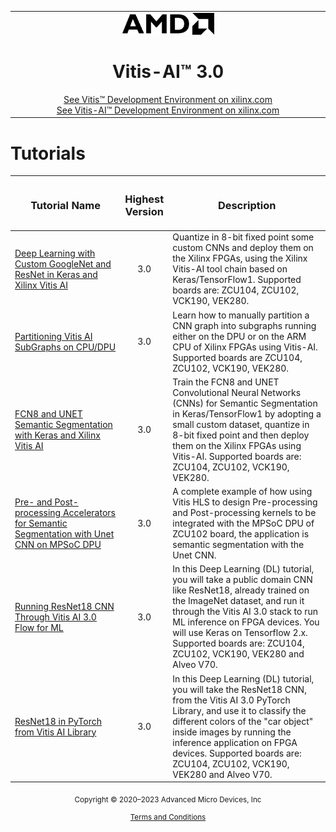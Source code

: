 <table class="sphinxhide">
 <tr width="100%">
    <td align="center"><img src="https://raw.githubusercontent.com/Xilinx/Image-Collateral/main/xilinx-logo.png" width="30%"/><h1>Vitis-AI™ 3.0</h1>
    <a href="https://www.xilinx.com/products/design-tools/vitis.html">See Vitis™ Development Environment on xilinx.com</br></a>
    <a href="https://www.xilinx.com/products/design-tools/vitis/vitis-ai.html">See Vitis-AI™ Development Environment on xilinx.com</a>
    </td>
 </tr>
</table>


# Tutorials

<table>
<thead>
  <tr>
    <th width="35%" align="center"><h3><b>Tutorial Name</b></hr></th>
    <th width="15%" align="center"><h3><b>Highest Version</b></hr></th>
    <th width="50%" align="center"><h3><b>Description</b></hr></th>
  </tr>
</thead>
<tbody>

<tr>
  <td> <a href="https://github.com/Xilinx/Vitis-AI-Tutorials/tree/3.0/Tutorials/Keras_GoogleNet_ResNet/">Deep Learning with Custom GoogleNet and ResNet in Keras and Xilinx Vitis AI</a></td>
 <td align="center">3.0</td>
 <td>Quantize in 8-bit fixed point some custom CNNs and deploy them on the Xilinx FPGAs, using the Xilinx Vitis-AI tool chain based on Keras/TensorFlow1. Supported boards are: ZCU104, ZCU102, VCK190, VEK280.</td>
 </tr>
 <tr>
 <td><a href="https://github.com/Xilinx/Vitis-AI-Tutorials/tree/3.0/Tutorials/pytorch-subgraphs/">Partitioning Vitis AI SubGraphs on CPU/DPU</a></td>
 <td align="center">3.0</td>
 <td>Learn how to manually partition a CNN graph into subgraphs running either on the DPU or on the ARM CPU of Xilinx FPGAs using Vitis-AI. Supported boards are ZCU104, ZCU102, VCK190, VEK280.</td>
 </tr>
  <tr>
    <td><a href="https://github.com/Xilinx/Vitis-AI-Tutorials/tree/3.0/Tutorials/Keras_FCN8_UNET_segmentation">FCN8 and UNET Semantic Segmentation with Keras and Xilinx Vitis AI</a></td>
    <td align="center">3.0</td>
    <td>Train the FCN8 and UNET Convolutional Neural Networks (CNNs) for Semantic Segmentation in Keras/TensorFlow1 by adopting a small custom dataset, quantize in 8-bit fixed point and then deploy them on the Xilinx FPGAs using Vitis-AI. Supported boards are: ZCU104, ZCU102, VCK190, VEK280.</td>
  </tr>
  <tr>
  <td>
   <a href="https://github.com/Xilinx/Vitis-AI-Tutorials/tree/3.0/Tutorials/18-mpsocdpu-pre-post-pl-acc/">Pre- and Post-processing Accelerators for Semantic Segmentation with Unet CNN on MPSoC DPU</a>
 </td>
 <td align="center">3.0</td>
 <td>A complete example of how using Vitis HLS to design Pre-processing and Post-processing kernels to be integrated with the MPSoC DPU of ZCU102 board, the application is semantic segmentation with the Unet CNN.
</td>
 </tr>
  <tr>
  <td>
   <a href="https://github.com/Xilinx/Vitis-AI-Tutorials/tree/3.0/Tutorials/RESNET18/">Running ResNet18 CNN Through Vitis AI 3.0 Flow for ML</a>
 </td>
 <td align="center">3.0</td>
 <td>In this Deep Learning (DL) tutorial, you will take a public domain CNN like ResNet18, already trained on the ImageNet dataset, and run it through the Vitis AI 3.0 stack to run ML inference on FPGA devices. You will use Keras on Tensorflow 2.x. Supported boards are: ZCU104, ZCU102, VCK190, VEK280 and Alveo V70.
</td>
 </tr>
  <tr>
  <td>
   <a href="https://github.com/Xilinx/Vitis-AI-Tutorials/tree/3.0/Tutorials/PyTorch-ResNet18/">ResNet18 in PyTorch from Vitis AI Library</a>
 </td>
 <td align="center">3.0</td>
 <td>In this Deep Learning (DL) tutorial, you will take the ResNet18 CNN, from the Vitis AI 3.0 PyTorch Library, and use it to classify the different colors of the "car object" inside images by running the inference application on FPGA devices. Supported boards are: ZCU104, ZCU102, VCK190, VEK280 and Alveo V70.
</td>
 </tr>
</tbody>
</table>





<p class="sphinxhide" align="center"><sub>Copyright © 2020–2023 Advanced Micro Devices, Inc</sub></p>

<p class="sphinxhide" align="center"><sup><a href="https://www.amd.com/en/corporate/copyright">Terms and Conditions</a></sup></p>